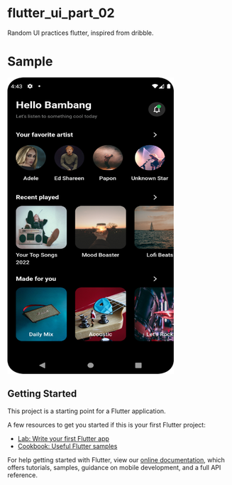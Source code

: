 # flutter_ui_part_02

Random UI practices flutter, inspired from dribble.

# Sample

<img src="https://github.com/touhid1333/flutter_ui_part_02/blob/master/assets/images/sample.png" width="375" height="667">

## Getting Started

This project is a starting point for a Flutter application.

A few resources to get you started if this is your first Flutter project:

- [Lab: Write your first Flutter app](https://flutter.dev/docs/get-started/codelab)
- [Cookbook: Useful Flutter samples](https://flutter.dev/docs/cookbook)

For help getting started with Flutter, view our
[online documentation](https://flutter.dev/docs), which offers tutorials,
samples, guidance on mobile development, and a full API reference.
